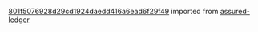 [801f5076928d29cd1924daedd416a6ead6f29f49](https://github.com/insolar/assured-ledger/commit/801f5076928d29cd1924daedd416a6ead6f29f49) imported from [assured-ledger](https://github.com/insolar/assured-ledger)
